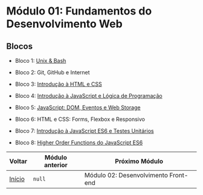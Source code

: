 # Módulo 01: Fundamentos do Desenvolvimento Web

## Blocos

- Bloco 1: [Unix & Bash](https://github.com/miguel5g/trybe/tree/main/01-fundamentos/01-unix%20%26%20bash)

- Bloco 2: Git, GitHub e Internet

- Bloco 3: [Introdução à HTML e CSS](https://github.com/miguel5g/trybe/tree/main/01-fundamentos/03-introducao-a-html-e-css)

- Bloco 4: [Introdução à JavaScript e Lógica de Programação](https://github.com/miguel5g/trybe/tree/main/01-fundamentos/04-Introdu%C3%A7%C3%A3o%20%C3%A0%20JavaScript%20e%20L%C3%B3gica%20de%20Programa%C3%A7%C3%A3o)

- Bloco 5: [JavaScript: DOM, Eventos e Web Storage](https://github.com/miguel5g/trybe/tree/main/01-fundamentos/05-JavaScript:%20DOM%2C%20Eventos%20e%20Web%20Storage)

- Bloco 6: HTML e CSS: Forms, Flexbox e Responsivo

- Bloco 7: [Introdução à JavaScript ES6 e Testes Unitários](https://github.com/miguel5g/trybe/tree/main/01-fundamentos/07-Introdu%C3%A7%C3%A3o%20%C3%A0%20JavaScript%20ES6%20e%20Testes%20Unit%C3%A1rios)

- Bloco 8: [Higher Order Functions do JavaScript ES6](https://github.com/miguel5g/trybe/tree/main/01-fundamentos/08-Higher%20Order%20Functions%20do%20JavaScript%20ES6)

| Voltar                                                | Módulo anterior | Próximo Módulo                       |
| ----------------------------------------------------- | --------------- | ------------------------------------ |
| [Início](https://github.com/miguel5g/trybe/tree/main) | `null`          | Módulo 02: Desenvolvimento Front-end |
